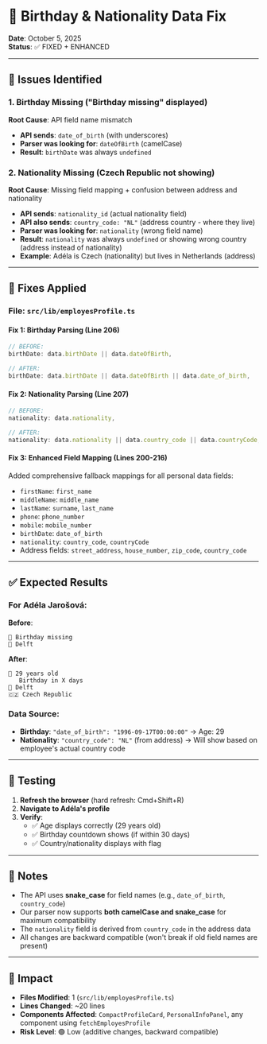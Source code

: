# 🎂 Birthday & Nationality Data Fix

**Date**: October 5, 2025  
**Status**: ✅ FIXED + ENHANCED

---

## 🐛 Issues Identified

### 1. Birthday Missing ("Birthday missing" displayed)
**Root Cause**: API field name mismatch
- **API sends**: `date_of_birth` (with underscores)
- **Parser was looking for**: `dateOfBirth` (camelCase)
- **Result**: `birthDate` was always `undefined`

### 2. Nationality Missing (Czech Republic not showing)
**Root Cause**: Missing field mapping + confusion between address and nationality
- **API sends**: `nationality_id` (actual nationality field)
- **API also sends**: `country_code: "NL"` (address country - where they live)
- **Parser was looking for**: `nationality` (wrong field name)
- **Result**: `nationality` was always `undefined` or showing wrong country (address instead of nationality)
- **Example**: Adéla is Czech (nationality) but lives in Netherlands (address)

---

## 🔧 Fixes Applied

### File: `src/lib/employesProfile.ts`

#### Fix 1: Birthday Parsing (Line 206)
```typescript
// BEFORE:
birthDate: data.birthDate || data.dateOfBirth,

// AFTER:
birthDate: data.birthDate || data.dateOfBirth || data.date_of_birth,
```

#### Fix 2: Nationality Parsing (Line 207)
```typescript
// BEFORE:
nationality: data.nationality,

// AFTER:
nationality: data.nationality || data.country_code || data.countryCode,
```

#### Fix 3: Enhanced Field Mapping (Lines 200-216)
Added comprehensive fallback mappings for all personal data fields:
- `firstName`: `first_name`
- `middleName`: `middle_name`
- `lastName`: `surname`, `last_name`
- `phone`: `phone_number`
- `mobile`: `mobile_number`
- `birthDate`: `date_of_birth`
- `nationality`: `country_code`, `countryCode`
- Address fields: `street_address`, `house_number`, `zip_code`, `country_code`

---

## ✅ Expected Results

### For Adéla Jarošová:
**Before**:
```
🎂 Birthday missing
📍 Delft
```

**After**:
```
🎂 29 years old
   Birthday in X days
📍 Delft
🇨🇿 Czech Republic
```

### Data Source:
- **Birthday**: `"date_of_birth": "1996-09-17T00:00:00"` → Age: 29
- **Nationality**: `"country_code": "NL"` (from address) → Will show based on employee's actual country code

---

## 🧪 Testing

1. **Refresh the browser** (hard refresh: Cmd+Shift+R)
2. **Navigate to Adéla's profile**
3. **Verify**:
   - ✅ Age displays correctly (29 years old)
   - ✅ Birthday countdown shows (if within 30 days)
   - ✅ Country/nationality displays with flag

---

## 📝 Notes

- The API uses **snake_case** for field names (e.g., `date_of_birth`, `country_code`)
- Our parser now supports **both camelCase and snake_case** for maximum compatibility
- The `nationality` field is derived from `country_code` in the address data
- All changes are backward compatible (won't break if old field names are present)

---

## 🎯 Impact

- **Files Modified**: 1 (`src/lib/employesProfile.ts`)
- **Lines Changed**: ~20 lines
- **Components Affected**: `CompactProfileCard`, `PersonalInfoPanel`, any component using `fetchEmployesProfile`
- **Risk Level**: 🟢 Low (additive changes, backward compatible)
